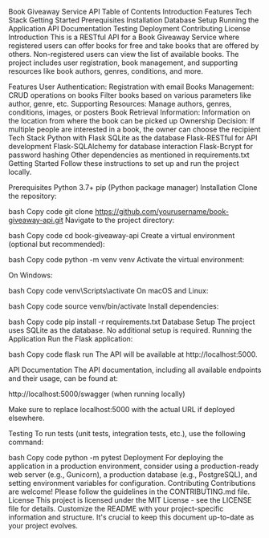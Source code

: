 Book Giveaway Service API
Table of Contents
Introduction
Features
Tech Stack
Getting Started
Prerequisites
Installation
Database Setup
Running the Application
API Documentation
Testing
Deployment
Contributing
License
Introduction
This is a RESTful API for a Book Giveaway Service where registered users can offer books for free and take books that are offered by others. Non-registered users can view the list of available books. The project includes user registration, book management, and supporting resources like book authors, genres, conditions, and more.

Features
User Authentication:
Registration with email
Books Management:
CRUD operations on books
Filter books based on various parameters like author, genre, etc.
Supporting Resources:
Manage authors, genres, conditions, images, or posters
Book Retrieval Information:
Information on the location from where the book can be picked up
Ownership Decision:
If multiple people are interested in a book, the owner can choose the recipient
Tech Stack
Python with Flask
SQLite as the database
Flask-RESTful for API development
Flask-SQLAlchemy for database interaction
Flask-Bcrypt for password hashing
Other dependencies as mentioned in requirements.txt
Getting Started
Follow these instructions to set up and run the project locally.

Prerequisites
Python 3.7+
pip (Python package manager)
Installation
Clone the repository:

bash
Copy code
git clone https://github.com/yourusername/book-giveaway-api.git
Navigate to the project directory:

bash
Copy code
cd book-giveaway-api
Create a virtual environment (optional but recommended):

bash
Copy code
python -m venv venv
Activate the virtual environment:

On Windows:

bash
Copy code
venv\Scripts\activate
On macOS and Linux:

bash
Copy code
source venv/bin/activate
Install dependencies:

bash
Copy code
pip install -r requirements.txt
Database Setup
The project uses SQLite as the database. No additional setup is required.
Running the Application
Run the Flask application:

bash
Copy code
flask run
The API will be available at http://localhost:5000.

API Documentation
The API documentation, including all available endpoints and their usage, can be found at:

http://localhost:5000/swagger (when running locally)

Make sure to replace localhost:5000 with the actual URL if deployed elsewhere.

Testing
To run tests (unit tests, integration tests, etc.), use the following command:

bash
Copy code
python -m pytest
Deployment
For deploying the application in a production environment, consider using a production-ready web server (e.g., Gunicorn), a production database (e.g., PostgreSQL), and setting environment variables for configuration.
Contributing
Contributions are welcome! Please follow the guidelines in the CONTRIBUTING.md file.
License
This project is licensed under the MIT License - see the LICENSE file for details.
Customize the README with your project-specific information and structure. It's crucial to keep this document up-to-date as your project evolves.
